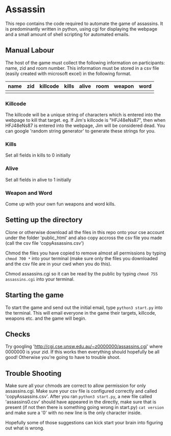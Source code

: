 # Assassin

This repo contains the code required to automate the game of assassins. It is predominantly written in python, using cgi for displaying the webpage and a small amount of shell scripting for automated emails.

## Manual Labour

The host of the game must collect the following information on participants: name, zid and room number.
This information must be stored in a csv file (easily created with microsoft excel) in the following format.

|name|zid |killcode|kills|alive|room|weapon|word|
|:--:|:--:|:------:|:---:|:---:|:--:|:----:|:--:|
|    |    |        |     |     |    |      |    |

### Killcode

The killcode will be a unique string of characters which is entered into the webpage to kill that target. eg. If Jim's killcode is "HFJ48eNs87", then when HFJ48eNs87 is entered into the webpage, Jim will be considered dead. You can google 'random string generator' to generate these strings for you.

### Kills

Set all fields in kills to 0 initially

### Alive

Set all fields in alive to 1 initially

### Weapon and Word

Come up with your own fun weapons and word kills.

## Setting up the directory

Clone or otherwise download all the files in this repo onto your cse account under the folder 'public_html' and also copy accross the csv file you made (call the csv file 'copyAssassins.csv')

Chmod the files you have copied to remove almost all permissions by typing `chmod 700 *` into your terminal (make sure only the files you downloaded and the csv file are in your cwd when you do this).

Chmod assassins.cgi so it can be read by the public by typing `chmod 755 assassins.cgi` into your terminal.

## Starting the game

To start the game and send out the initial email, type `python3 start.py` into the terminal. This will email everyone in the game their targets, killcode, weapons etc. and the game will begin.

## Checks

Try googling 'http://cgi.cse.unsw.edu.au/~z0000000/assassins.cgi' where 0000000 is your zid. If this works then everything should hopefully be all good! Otherwise you're going to have to trouble shoot.

## Trouble Shooting

Make sure all your chmods are correct to allow permission for only assassins.cgi.
Make sure your csv file is configured correctly and called 'copyAssassins.csv'.
After you ran `python3 start.py`, a new file called 'assassins0.csv' should have appeared in the directly, make sure that is present (if not then there is something going wrong in start.py)
`cat version` and make sure a '0' with no new line is the only character inside.

Hopefully some of those suggestions can kick start your brain into figuring out what is wrong.